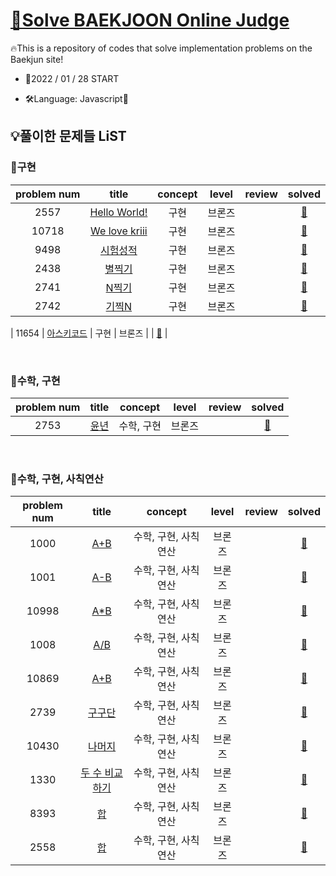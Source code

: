 # [🎯Solve BAEKJOON Online Judge](https://www.acmicpc.net/)

🔥This is a repository of codes that solve implementation problems on the Baekjun site!

- 🎉2022 / 01 / 28 START

- 🛠Language: Javascript🚀

## 💡풀이한 문제들 LiST

### 🦅구현

| problem num |                                                  title                                                  | concept | level  | review |                                                 solved                                                  |
| :---------: | :-----------------------------------------------------------------------------------------------------: | :-----: | :----: | :----: | :-----------------------------------------------------------------------------------------------------: |
|    2557     |                     <a href="https://www.acmicpc.net/problem/2557">Hello World!</a>                     |  구현   | 브론즈 |        |       <a href="https://github.com/Y00NMIN/BAEKJOON/blob/main/Javascript/BOJ2-----/2557.js">📄</a>       |
|    10718    | <a href="https://github.com/Y00NMIN/BAEKJOON/blob/main/Javascript/BOJ1-----/10718.js">We love kriii</a> |  구현   | 브론즈 |        | <a href="https://github.com/byhhh2/Coding-Test-Preparations/blob/master/Python-BAEKJOON/3460.py">📄</a> |
|    9498     |                       <a href="https://www.acmicpc.net/problem/9498">시험성적</a>                       |  구현   | 브론즈 |        |       <a href="https://github.com/Y00NMIN/BAEKJOON/blob/main/Javascript/BOJ9-----/9498.js">📄</a>       |
|    2438     |                        <a href="https://www.acmicpc.net/problem/2438">별찍기</a>                        |  구현   | 브론즈 |        |       <a href="https://github.com/Y00NMIN/BAEKJOON/blob/main/Javascript/BOJ2-----/2438.js">📄</a>       |
|    2741     |                        <a href="https://www.acmicpc.net/problem/2741">N찍기</a>                         |  구현   | 브론즈 |        |       <a href="https://github.com/Y00NMIN/BAEKJOON/blob/main/Javascript/BOJ2-----/2741.js">📄</a>       |
|    2742     |                        <a href="https://www.acmicpc.net/problem/2742">기찍N</a>                         |  구현   | 브론즈 |        |       <a href="https://github.com/Y00NMIN/BAEKJOON/blob/main/Javascript/BOJ2-----/2742.js">📄</a>       |

| 11654 | <a href="https://www.acmicpc.net/problem/11654">아스키코드</a> | 구현 | 브론즈 | | <a href="https://github.com/Y00NMIN/BAEKJOON/blob/main/Javascript/BOJ1-----/11654.js">📄</a> |

<br>

### 🦅수학, 구현

| problem num |                          title                          |  concept   | level  | review |                                           solved                                            |
| :---------: | :-----------------------------------------------------: | :--------: | :----: | :----: | :-----------------------------------------------------------------------------------------: |
|    2753     | <a href="https://www.acmicpc.net/problem/2753">윤년</a> | 수학, 구현 | 브론즈 |        | <a href="https://github.com/Y00NMIN/BAEKJOON/blob/main/Javascript/BOJ2-----/2753.js">📄</a> |

<br>

### 🦅수학, 구현, 사칙연산

| problem num |                               title                               |       concept        | level  | review |                                            solved                                            |
| :---------: | :---------------------------------------------------------------: | :------------------: | :----: | :----: | :------------------------------------------------------------------------------------------: |
|    1000     |      <a href="https://www.acmicpc.net/problem/1000">A+B</a>       | 수학, 구현, 사칙연산 | 브론즈 |        | <a href="https://github.com/Y00NMIN/BAEKJOON/blob/main/Javascript/BOJ1-----/1000.js">📄</a>  |
|    1001     |      <a href="https://www.acmicpc.net/problem/1001">A-B</a>       | 수학, 구현, 사칙연산 | 브론즈 |        | <a href="https://github.com/Y00NMIN/BAEKJOON/blob/main/Javascript/BOJ1-----/1001.js">📄</a>  |
|    10998    |     <a href="https://www.acmicpc.net/problem/10998">A\*B</a>      | 수학, 구현, 사칙연산 | 브론즈 |        | <a href="https://github.com/Y00NMIN/BAEKJOON/blob/main/Javascript/BOJ1-----/10998.js">📄</a> |
|    1008     |      <a href="https://www.acmicpc.net/problem/1008">A/B</a>       | 수학, 구현, 사칙연산 | 브론즈 |        | <a href="https://github.com/Y00NMIN/BAEKJOON/blob/main/Javascript/BOJ1-----/1008.js">📄</a>  |
|    10869    |      <a href="https://www.acmicpc.net/problem/10869">A+B</a>      | 수학, 구현, 사칙연산 | 브론즈 |        | <a href="https://github.com/Y00NMIN/BAEKJOON/blob/main/Javascript/BOJ1-----/10869.js">📄</a> |
|    2739     |     <a href="https://www.acmicpc.net/problem/2739">구구단</a>     | 수학, 구현, 사칙연산 | 브론즈 |        | <a href="https://github.com/Y00NMIN/BAEKJOON/blob/main/Javascript/BOJ2-----/2739.js">📄</a>  |
|    10430    |    <a href="https://www.acmicpc.net/problem/10430">나머지</a>     | 수학, 구현, 사칙연산 | 브론즈 |        | <a href="https://github.com/Y00NMIN/BAEKJOON/blob/main/Javascript/BOJ1-----/10430.js">📄</a> |
|    1330     | <a href="https://www.acmicpc.net/problem/1330">두 수 비교하기</a> | 수학, 구현, 사칙연산 | 브론즈 |        | <a href="https://github.com/Y00NMIN/BAEKJOON/blob/main/Javascript/BOJ1-----/1330.js">📄</a>  |
|    8393     |       <a href="https://www.acmicpc.net/problem/8393">합</a>       | 수학, 구현, 사칙연산 | 브론즈 |        | <a href="https://github.com/Y00NMIN/BAEKJOON/blob/main/Javascript/BOJ8-----/8393.js">📄</a>  |
|    2558     |       <a href="https://www.acmicpc.net/problem/8393">합</a>       | 수학, 구현, 사칙연산 | 브론즈 |        | <a href="https://github.com/Y00NMIN/BAEKJOON/blob/main/Javascript/BOJ2-----/2558.js">📄</a>  |

<br>
